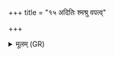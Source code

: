 +++
title = "१५ अदितिः श्मश्रु वपत्व्"

+++
<details><summary>मूलम् (GR)</summary>

अदितिः श्मश्रु वपत्व्  
आप उन्दन्तु वर्चसा ।  
धारयतु प्रजापतिः  
पुनःपुनः सुवप्तवे ॥
</details>